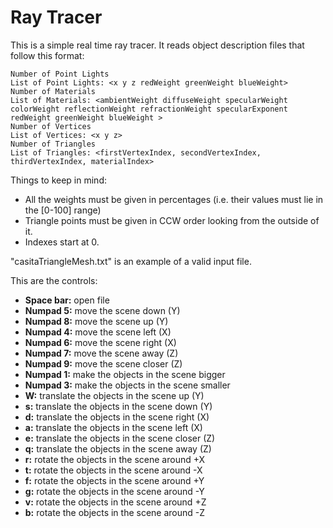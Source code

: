 # Ray Tracer

This is a simple real time ray tracer. It reads object description files that follow this format:

```
Number of Point Lights
List of Point Lights: <x y z redWeight greenWeight blueWeight>
Number of Materials
List of Materials: <ambientWeight diffuseWeight specularWeight colorWeight reflectionWeight refractionWeight specularExponent redWeight greenWeight blueWeight >
Number of Vertices
List of Vertices: <x y z>
Number of Triangles
List of Triangles: <firstVertexIndex, secondVertexIndex, thirdVertexIndex, materialIndex>
```

Things to keep in mind:

- All the weights must be given in percentages (i.e. their values must lie in the [0-100] range)
- Triangle points must be given in CCW order looking from the outside of it. 
- Indexes start at 0. 

"casitaTriangleMesh.txt" is an example of a valid input file. 

This are the controls:

- **Space bar:** open file
- **Numpad 5:** move the scene down (Y)
- **Numpad 8:** move the scene up (Y)
- **Numpad 4:** move the scene left (X)
- **Numpad 6:** move the scene right (X)
- **Numpad 7:** move the scene away (Z)
- **Numpad 9:** move the scene closer (Z)
- **Numpad 1:** make the objects in the scene bigger
- **Numpad 3:** make the objects in the scene smaller
- **W:** translate the objects in the scene up (Y) 
- **s:** translate the objects in the scene down (Y)
- **d:** translate the objects in the scene right (X)
- **a:** translate the objects in the scene left (X)
- **e:** translate the objects in the scene closer (Z)
- **q:** translate the objects in the scene away (Z)
- **r:** rotate the objects in the scene around +X
- **t:** rotate the objects in the scene around -X
- **f:** rotate the objects in the scene around +Y
- **g:** rotate the objects in the scene around -Y
- **v:** rotate the objects in the scene around +Z
- **b:** rotate the objects in the scene around -Z

